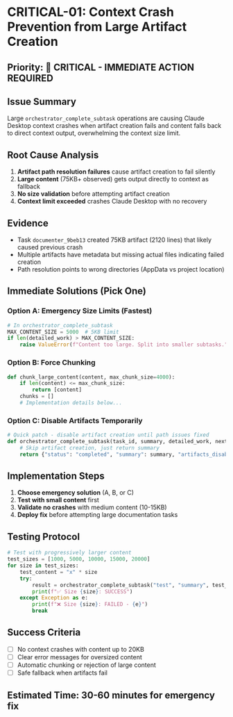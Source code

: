 # CRITICAL-01: Context Crash Prevention from Large Artifact Creation

## Priority: 🚨 CRITICAL - IMMEDIATE ACTION REQUIRED

## Issue Summary
Large `orchestrator_complete_subtask` operations are causing Claude Desktop context crashes when artifact creation fails and content falls back to direct context output, overwhelming the context size limit.

## Root Cause Analysis
1. **Artifact path resolution failures** cause artifact creation to fail silently
2. **Large content** (75KB+ observed) gets output directly to context as fallback
3. **No size validation** before attempting artifact creation
4. **Context limit exceeded** crashes Claude Desktop with no recovery

## Evidence
- Task `documenter_9beb13` created 75KB artifact (2120 lines) that likely caused previous crash
- Multiple artifacts have metadata but missing actual files indicating failed creation
- Path resolution points to wrong directories (AppData vs project location)

## Immediate Solutions (Pick One)

### Option A: Emergency Size Limits (Fastest)
```python
# In orchestrator_complete_subtask
MAX_CONTENT_SIZE = 5000  # 5KB limit
if len(detailed_work) > MAX_CONTENT_SIZE:
    raise ValueError(f"Content too large. Split into smaller subtasks.")
```

### Option B: Force Chunking
```python
def chunk_large_content(content, max_chunk_size=4000):
    if len(content) <= max_chunk_size:
        return [content]
    chunks = []
    # Implementation details below...
```
### Option C: Disable Artifacts Temporarily
```python
# Quick patch - disable artifact creation until path issues fixed
def orchestrator_complete_subtask(task_id, summary, detailed_work, next_action):
    # Skip artifact creation, just return summary
    return {"status": "completed", "summary": summary, "artifacts_disabled": True}
```

## Implementation Steps
1. **Choose emergency solution** (A, B, or C)
2. **Test with small content** first
3. **Validate no crashes** with medium content (10-15KB)
4. **Deploy fix** before attempting large documentation tasks

## Testing Protocol
```python
# Test with progressively larger content
test_sizes = [1000, 5000, 10000, 15000, 20000]
for size in test_sizes:
    test_content = "x" * size
    try:
        result = orchestrator_complete_subtask("test", "summary", test_content, "complete")
        print(f"✅ Size {size}: SUCCESS")
    except Exception as e:
        print(f"❌ Size {size}: FAILED - {e}")
        break
```

## Success Criteria
- [ ] No context crashes with content up to 20KB
- [ ] Clear error messages for oversized content
- [ ] Automatic chunking or rejection of large content
- [ ] Safe fallback when artifacts fail

## Estimated Time: 30-60 minutes for emergency fix
